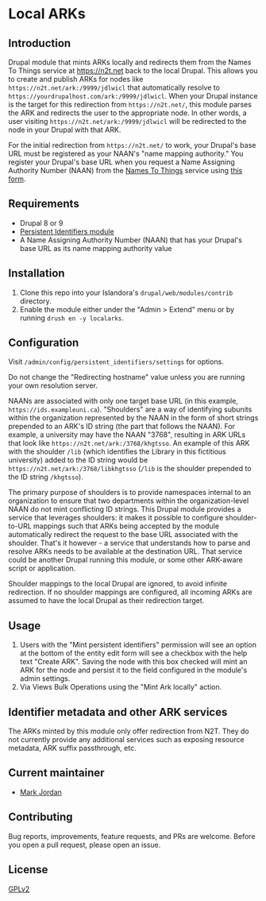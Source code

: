 # Local ARKs

## Introduction

Drupal module that mints ARKs locally and redirects them from the Names To Things service at https://n2t.net back to the local Drupal. This allows you to create and publish ARKs for nodes like `https://n2t.net/ark:/9999/jdlwicl` that automatically resolve to `https://yourdrupalhost.com/ark:/9999/jdlwicl`. When your Drupal instance is the target for this redirection from `https://n2t.net/`, this module parses the ARK and redirects the user to the appropriate node. In other words, a user visiting `https://n2t.net/ark:/9999/jdlwicl` will be redirected to the node in your Drupal with that ARK.

For the initial redirection from `https://n2t.net/` to work, your Drupal's base URL must be registered as your NAAN's "name mapping authority." You register your Drupal's base URL when you request a Name Assigning Authority Number (NAAN) from the [Names To Things](http://n2t.net) service using [this form](https://goo.gl/forms/bmckLSPpbzpZ5dix1).

## Requirements

* Drupal 8 or 9
* [Persistent Identifiers module](https://github.com/mjordan/persistent_identifiers)
* A Name Assigning Authority Number (NAAN) that has your Drupal's base URL as its name mapping authority value

## Installation

1. Clone this repo into your Islandora's `drupal/web/modules/contrib` directory.
1. Enable the module either under the "Admin > Extend" menu or by running `drush en -y localarks`.

## Configuration

Visit `/admin/config/persistent_identifiers/settings` for options.

Do not change the "Redirecting hostname" value unless you are running your own resolution server.

NAANs are associated with only one target base URL (in this example, `https://ids.exampleuni.ca`). "Shoulders" are a way of identifying subunits within the organization represented by the NAAN in the form of short strings prepended to an ARK's ID string (the part that follows the NAAN). For example, a university may have the NAAN "3768", resulting in ARK URLs that look like `https://n2t.net/ark:/3768/khgtsso`. An example of this ARK with the shoulder `/lib` (which identifies the Library in this fictitious university) added to the ID string would be `https://n2t.net/ark:/3768/libkhgtsso` (`/lib` is the shoulder prepended to the ID string `/khgtsso`).

The primary purpose of shoulders is to provide namespaces internal to an organization to ensure that two departments within the organization-level NAAN do not mint conflicting ID strings. This Drupal module provides a service that leverages shoulders: it makes it possible to configure shoulder-to-URL mappings such that ARKs being accepted by the module automatically redirect the request to the base URL associated with the shoulder. That's it however - a service that understands how to parse and resolve ARKs needs to be available at the destination URL. That service could be another Drupal running this module, or some other ARK-aware script or application.

Shoulder mappings to the local Drupal are ignored, to avoid infinite redirection. If no shoulder mappings are configured, all incoming ARKs are assumed to have the local Drupal as their redirection target.

## Usage

1. Users with the "Mint persistent identifiers" permission will see an option at the bottom of the entity edit form will see a checkbox with the help text "Create ARK". Saving the node with this box checked will mint an ARK for the node and persist it to the field configured in the module's admin settings.
1. Via Views Bulk Operations using the "Mint Ark locally" action.

## Identifier metadata and other ARK services

The ARKs minted by this module only offer redirection from N2T. They do not currently provide any additional services such as exposing resource metadata, ARK suffix passthrough, etc.

## Current maintainer

* [Mark Jordan](https://github.com/mjordan)

## Contributing

Bug reports, improvements, feature requests, and PRs are welcome. Before you open a pull request, please open an issue.

## License

[GPLv2](http://www.gnu.org/licenses/gpl-2.0.txt)
